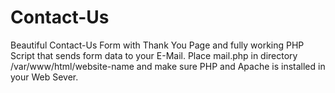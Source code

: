 # Contact-Us
Beautiful Contact-Us Form with Thank You Page and fully working PHP Script that sends form data to your E-Mail. Place mail.php in directory /var/www/html/website-name and make sure PHP and Apache is installed in your Web Sever.
